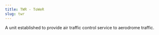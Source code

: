 ```yaml
---
title: TWR - ToWeR
slug: twr
---
```


A unit established to provide air traffic control service to aerodrome traffic.
